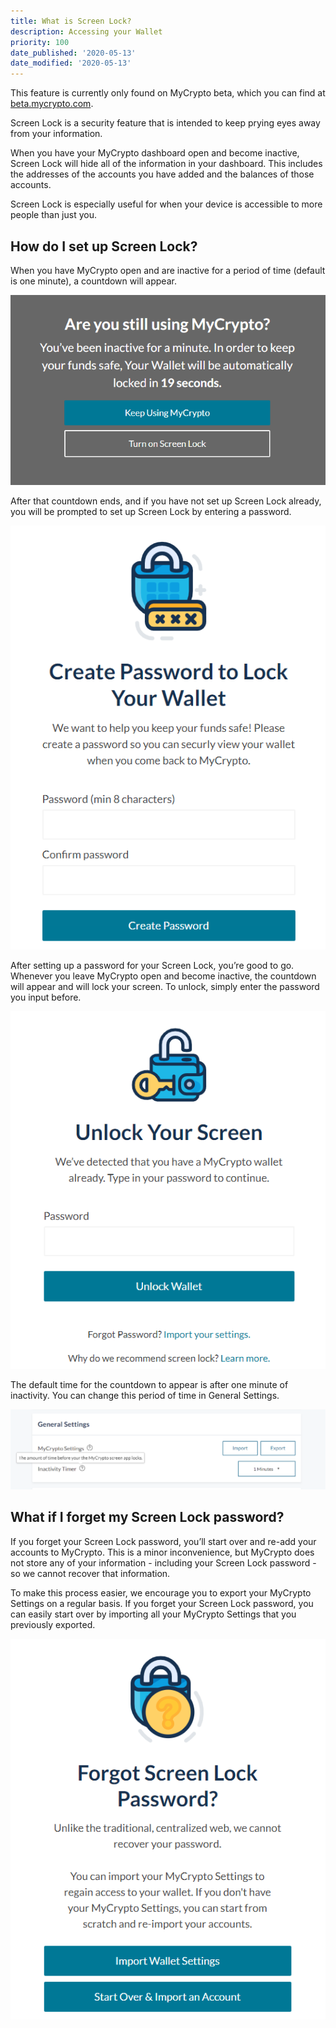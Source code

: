 ```yaml
---
title: What is Screen Lock?
description: Accessing your Wallet
priority: 100
date_published: '2020-05-13'
date_modified: '2020-05-13'
---
```


<Alert>

This feature is currently only found on MyCrypto beta, which you can find at [beta.mycrypto.com](https://beta.mycrypto.com/).

</Alert>

Screen Lock is a security feature that is intended to keep prying eyes away from your information. 

When you have your MyCrypto dashboard open and become inactive, Screen Lock will hide all of the information in your dashboard. This includes the addresses of the accounts you have added and the balances of those accounts.

Screen Lock is especially useful for when your device is accessible to more people than just you. 

## How do I set up Screen Lock?

When you have MyCrypto open and are inactive for a period of time (default is one minute), a countdown will appear. 

![Screen Lock countdown](../../assets/how-to/accessing-wallet/what-is-screen-lock/countdown.png)

After that countdown ends, and if you have not set up Screen Lock already, you will be prompted to set up Screen Lock by entering a password.

![Create password](../../assets/how-to/accessing-wallet/what-is-screen-lock/create-password.png)

After setting up a password for your Screen Lock, you’re good to go. Whenever you leave MyCrypto open and become inactive, the countdown will appear and will lock your screen. To unlock, simply enter the password you input before.

![Unlock screen](../../assets/how-to/accessing-wallet/what-is-screen-lock/unlock-screen.png)

The default time for the countdown to appear is after one minute of inactivity. You can change this period of time in General Settings.

![Inactivity timer](../../assets/how-to/accessing-wallet/what-is-screen-lock/inactivity-timer.png)

## What if I forget my Screen Lock password?

If you forget your Screen Lock password, you’ll start over and re-add your accounts to MyCrypto. This is a minor inconvenience, but MyCrypto does not store any of your information -  including your Screen Lock password - so we cannot recover that information.

To make this process easier, we encourage you to export your MyCrypto Settings on a regular basis. If you forget your Screen Lock password, you can easily start over by importing all your MyCrypto Settings that you previously exported.

![Forgot password](../../assets/how-to/accessing-wallet/what-is-screen-lock/forgot-password.png)
